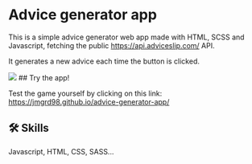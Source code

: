 
# Advice generator app

This is a simple advice generator web app made with HTML, SCSS and Javascript, fetching the public https://api.adviceslip.com/ API.

It generates a new advice each time the button is clicked.

<img src="advice-generator-app">
## Try the app!

Test the game yourself by clicking on this link: https://jmgrd98.github.io/advice-generator-app/

## 🛠 Skills
Javascript, HTML, CSS, SASS...

